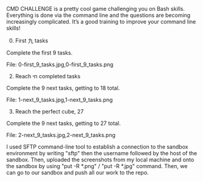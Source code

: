 CMD CHALLENGE is a pretty cool game challenging you on Bash skills. Everything is done via the command line and the questions are becoming increasingly complicated. It’s a good training to improve your command line skills!

0. First 九 tasks

Complete the first 9 tasks.

File: 0-first_9_tasks.jpg,0-first_9_tasks.png

2. Reach חי completed tasks

Complete the 9 next tasks, getting to 18 total.

File: 1-next_9_tasks.jpg,1-next_9_tasks.png

3. Reach the perfect cube, 27

Complete the 9 next tasks, getting to 27 total.

File: 2-next_9_tasks.jpg,2-next_9_tasks.png

I used SFTP command-line tool to establish a connection to the sandbox environment by writing "sftp" then the username followed by the host of the sandbox.
Then, uploaded the screenshots from my local machine and onto the sandbox by using "put -R *.png" / "put -R *.jpg" command.
Then, we can go to our sandbox and push all our work to the repo.
